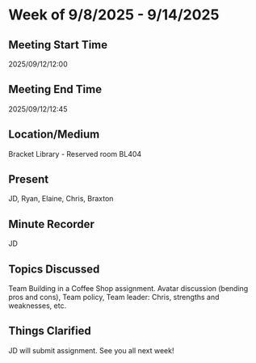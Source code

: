 # Week of 9/8/2025 - 9/14/2025

## Meeting Start Time
2025/09/12/12:00

## Meeting End Time
2025/09/12/12:45

## Location/Medium
Bracket Library - Reserved room BL404

## Present
JD, Ryan, Elaine, Chris, Braxton

## Minute Recorder
JD

## Topics Discussed
Team Building in a Coffee Shop assignment. Avatar discussion (bending pros and cons), Team policy, Team leader: Chris, strengths and weaknesses, etc.

## Things Clarified
JD will submit assignment. See you all next week!
